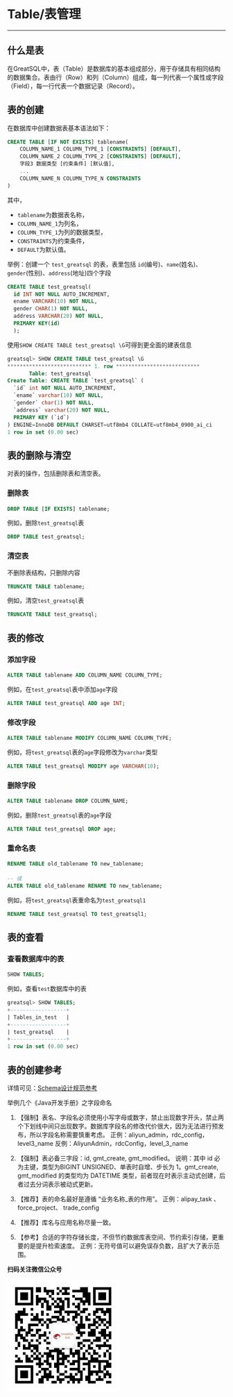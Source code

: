 # Table/表管理
---

## 什么是表

在GreatSQL中，表（Table）是数据库的基本组成部分，用于存储具有相同结构的数据集合。表由行（Row）和列（Column）组成，每一列代表一个属性或字段（Field），每一行代表一个数据记录（Record）。

## 表的创建
在数据库中创建数据表基本语法如下：
```sql
CREATE TABLE [IF NOT EXISTS] tablename(
	COLUMN_NAME_1 COLUMN_TYPE_1 [CONSTRAINTS] [DEFAULT], 
	COLUMN_NAME_2 COLUMN_TYPE_2 [CONSTRAINTS] [DEFAULT], 
	字段3 数据类型 [约束条件] [默认值],  
	...
	COLUMN_NAME_N COLUMN_TYPE_N CONSTRAINTS
)
```

其中，
- `tablename`为数据表名称，
- `COLUMN_NAME_1`为列名，
- `COLUMN_TYPE_1`为列的数据类型，
- `CONSTRAINTS`为约束条件，
- `DEFAULT`为默认值。

举例：创建一个 `test_greatsql` 的表，表里包括 `id`(编号)、`name`(姓名)、`gender`(性别)、`address`(地址)四个字段
```sql
CREATE TABLE test_greatsql(
  id INT NOT NULL AUTO_INCREMENT,
  ename VARCHAR(10) NOT NULL,
  gender CHAR(1) NOT NULL,
  address VARCHAR(20) NOT NULL,
  PRIMARY KEY(id)
  );
```
使用`SHOW CREATE TABLE test_greatsql \G`可得到更全面的建表信息

```sql
greatsql> SHOW CREATE TABLE test_greatsql \G
*************************** 1. row ***************************
       Table: test_greatsql
Create Table: CREATE TABLE `test_greatsql` (
  `id` int NOT NULL AUTO_INCREMENT,
  `ename` varchar(10) NOT NULL,
  `gender` char(1) NOT NULL,
  `address` varchar(20) NOT NULL,
  PRIMARY KEY (`id`)
) ENGINE=InnoDB DEFAULT CHARSET=utf8mb4 COLLATE=utf8mb4_0900_ai_ci
1 row in set (0.00 sec)
```
## 表的删除与清空
对表的操作，包括删除表和清空表。
### 删除表
```sql
DROP TABLE [IF EXISTS] tablename;
```
例如，删除`test_greatsql`表
```sql
DROP TABLE test_greatsql;
```
### 清空表
不删除表结构，只删除内容
```sql
TRUNCATE TABLE tablename;
```
例如，清空`test_greatsql`表
```sql
TRUNCATE TABLE test_greatsql;
```
## 表的修改
### 添加字段
```sql
ALTER TABLE tablename ADD COLUMN_NAME COLUMN_TYPE;
```
例如，在`test_greatsql`表中添加`age`字段
```sql
ALTER TABLE test_greatsql ADD age INT;
```
### 修改字段
```sql
ALTER TABLE tablename MODIFY COLUMN_NAME COLUMN_TYPE;
```
例如，将`test_greatsql`表的`age`字段修改为`varchar`类型
```sql
ALTER TABLE test_greatsql MODIFY age VARCHAR(10);
```
### 删除字段
```sql
ALTER TABLE tablename DROP COLUMN_NAME;
```
例如，删除`test_greatsql`表的`age`字段
```sql
ALTER TABLE test_greatsql DROP age;
```
### 重命名表
```sql
RENAME TABLE old_tablename TO new_tablename;

-- 或
ALTER TABLE old_tablename RENAME TO new_tablename;
```
例如，将`test_greatsql`表重命名为`test_greatsql1`
```sql
RENAME TABLE test_greatsql TO test_greatsql1;
```
## 表的查看
### 查看数据库中的表
```sql
SHOW TABLES;
```
例如，查看`test`数据库中的表
```sql
greatsql> SHOW TABLES;
+------------------+
| Tables_in_test   |
+------------------+
| test_greatsql    |
+------------------+
1 row in set (0.00 sec)
```
## 表的创建参考

详情可见：[Schema设计规范参考](../10-optimize/2-1-schema-design-refer.md)

举例几个《Java开发手册》之字段命名

1. 【强制】表名、字段名必须使用小写字母或数字，禁止出现数字开头，禁止两个下划线中间只出现数字。数据库字段名的修改代价很大，因为无法进行预发布，所以字段名称需要慎重考虑。
正例：aliyun_admin，rdc_config，level3_name
反例：AliyunAdmin，rdcConfig，level_3_name

2. 【强制】表必备三字段：id, gmt_create, gmt_modified。
说明：其中 id 必为主键，类型为BIGINT UNSIGNED、单表时自增、步长为 1。gmt_create, gmt_modified 的类型均为 DATETIME 类型，前者现在时表示主动式创建，后者过去分词表示被动式更新。

3. 【推荐】表的命名最好是遵循 “业务名称_表的作用”。
正例：alipay_task 、 force_project、 trade_config

4. 【推荐】库名与应用名称尽量一致。

5. 【参考】合适的字符存储长度，不但节约数据库表空间、节约索引存储，更重要的是提升检索速度。
正例：无符号值可以避免误存负数，且扩大了表示范围。



**扫码关注微信公众号**

![greatsql-wx](../greatsql-wx.jpg)
